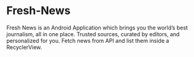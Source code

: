 # Fresh-News
Fresh News is an Android Application which brings you the world’s best journalism, all in one place. Trusted sources, curated by editors, and personalized for you.
Fetch news from API and list them inside a RecyclerView.
